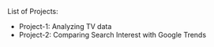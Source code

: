 List of Projects:
* Project-1: Analyzing TV data
* Project-2: Comparing Search Interest with Google Trends
